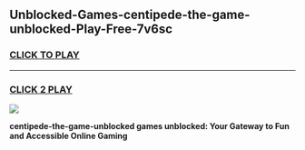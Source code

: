 
## Unblocked-Games-centipede-the-game-unblocked-Play-Free-7v6sc
<h3>
<a href="https://premium76.site?title=centipede-the-game-unblocked&ref=10A">CLICK TO PLAY</a></h3>
<hr>

<h3>
<a href="https://premium76.site?title=centipede-the-game-unblocked&ref=10A">CLICK 2 PLAY</a>
  
</h3>

<a href="https://premium76.site?title=centipede-the-game-unblocked&ref=10A"><img src="https://clearcache.store/games.png"></a>


**centipede-the-game-unblocked games unblocked: Your Gateway to Fun and Accessible Online Gaming**
